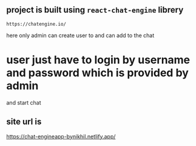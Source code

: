 ## project is built using `react-chat-engine` librery
```https://chatengine.io/```

here only admin can create user to and can add to the chat

# user just have to login by username and password which is provided by admin
and start chat

## site url is
https://chat-engineapp-bynikhil.netlify.app/
